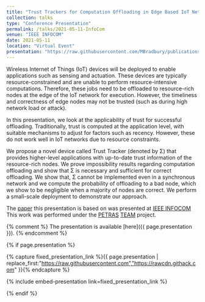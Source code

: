 ```yaml
---
title: "Trust Trackers for Computation Offloading in Edge Based IoT Networks"
collection: talks
type: "Conference Presentation"
permalink: /talks/2021-05-11-InfoCom
venue: "IEEE INFOCOM"
date: 2021-05-11
location: "Virtual Event"
presentation: "https://raw.githubusercontent.com/MBradbury/publications/master/presentations/InfoCom2021.pdf"
---
```


Wireless Internet of Things (IoT) devices will be deployed to enable applications such as sensing and actuation. These devices are typically resource-constrained and are unable to perform resource-intensive computations. Therefore, these jobs need to be offloaded to resource-rich nodes at the edge of the IoT network for execution. However, the timeliness and correctness of edge nodes may not be trusted (such as during high network load or attack).

In this presentation, we look at the applicability of trust for successful offloading. Traditionally, trust is computed at the application level, with suitable mechanisms to adjust for factors such as recency. However, these do not work well in IoT networks due to resource constraints.

We propose a novel device called Trust Tracker (denoted by &Sigma;) that provides higher-level applications with up-to-date trust information of the resource-rich nodes. We prove impossibility results regarding computation offloading and show that &Sigma; is necessary and sufficient for correct offloading. We show that, &Sigma; cannot be implemented even in a synchronous network and we compute the probability of offloading to a bad node, which we show to be negligible when a majority of nodes are correct. We perform a small-scale deployment to demonstrate our approach.

<!-- readmore -->

The [paper](https://github.com/MBradbury/publications/raw/master/papers/InfoCom2021.pdf) this presentation is based on was presented at [IEEE INFOCOM](https://infocom2021.ieee-infocom.org/) This work was performed under the [PETRAS](https://petras-iot.org) [TEAM](/projects/project-6-TEAM/) project.

{% comment %}
The presentation is available [here]({{ page.presentation }}).
{% endcomment %}

{% if page.presentation %}

  {% capture fixed_presentation_link %}{{ page.presentation | replace_first:"https://raw.githubusercontent.com","https://rawcdn.githack.com" }}{% endcapture %}

  {% include embed-presentation link=fixed_presentation_link %}

{% endif %}
